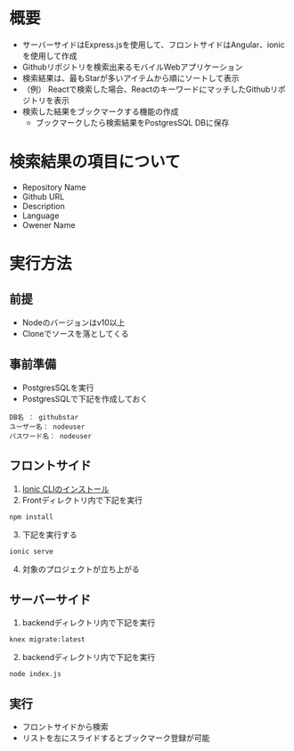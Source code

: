 # 概要
* サーバーサイドはExpress.jsを使用して、フロントサイドはAngular、ionicを使用して作成
* Githubリポジトリを検索出来るモバイルWebアプリケーション
* 検索結果は、最もStarが多いアイテムから順にソートして表示
* （例） Reactで検索した場合、ReactのキーワードにマッチしたGithubリポジトリを表示
* 検索した結果をブックマークする機能の作成
  * ブックマークしたら検索結果をPostgresSQL DBに保存
  
# 検索結果の項目について
* Repository Name
* Github URL
* Description
* Language
* Owener Name


# 実行方法
## 前提
* Nodeのバージョンはv10以上
* Cloneでソースを落としてくる
## 事前準備
- PostgresSQLを実行
- PostgresSQLで下記を作成しておく
```
DB名 ： githubstar
ユーザー名： nodeuser
パスワード名： nodeuser
```

## フロントサイド
1. [Ionic CLIのインストール](https://ionicframework.com/docs/cli)
2. Frontディレクトリ内で下記を実行
```
npm install
```
3. 下記を実行する
```
ionic serve
```
4. 対象のプロジェクトが立ち上がる

## サーバーサイド
1. backendディレクトリ内で下記を実行
```
knex migrate:latest
```
2. backendディレクトリ内で下記を実行
```
node index.js
```

## 実行
- フロントサイドから検索
- リストを左にスライドするとブックマーク登録が可能
